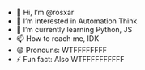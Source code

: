 - 👋 Hi, I’m @rosxar
- 👀 I’m interested in Automation Think
- 🌱 I’m currently learning Python, JS
- 📫 How to reach me, IDK
- 😄 Pronouns: WTFFFFFFFF
- ⚡ Fun fact: Also WTFFFFFFFFFF

<!---
rosxar/rosxar is a ✨ special ✨ repository because its `README.md` (this file) appears on your GitHub profile.
You can click the Preview link to take a look at your changes.
--->
